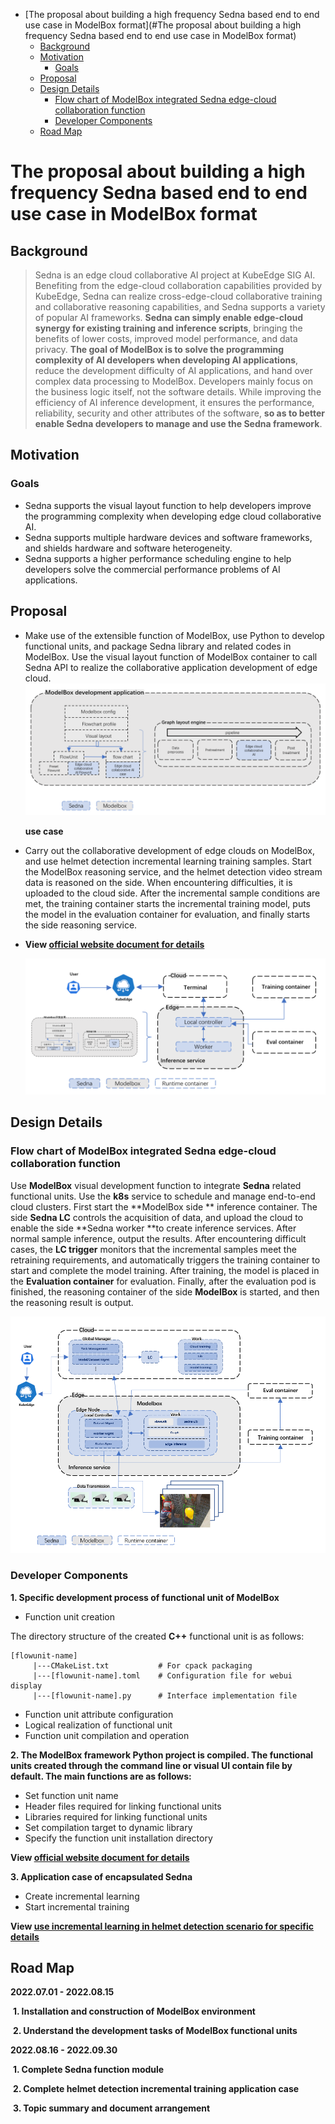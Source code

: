 - [The proposal about building a high frequency Sedna based end to end use case in ModelBox format](#The proposal about building a high frequency Sedna based end to end use case in ModelBox format)
  - [Background](#Background)
  - [Motivation](#Motivation)
    - [Goals](#Goals)
  - [Proposal](#Proposal)
  - [Design Details](#Design-Details)
    - [Flow chart of ModelBox integrated Sedna edge-cloud collaboration function](#Flow-chart-of-ModelBox-integrated-Sedna-edge-cloud-collaboration-function)
    - [Developer Components](#Developer-Components)
  - [Road Map](#Road-Map)

# The proposal about building a high frequency Sedna based end to end use case in ModelBox format

## Background

> Sedna is an edge cloud collaborative AI project at KubeEdge SIG AI. Benefiting from the edge-cloud collaboration capabilities provided by KubeEdge, Sedna can realize cross-edge-cloud collaborative training and collaborative reasoning capabilities, and Sedna supports a variety of popular AI frameworks. **Sedna can simply enable edge-cloud synergy for existing training and inference scripts**, bringing the benefits of lower costs, improved model performance, and data privacy. **The goal of ModelBox is to solve the programming complexity of AI developers when developing AI applications**, reduce the development difficulty of AI applications, and hand over complex data processing to ModelBox. Developers mainly focus on the business logic itself, not the software details. While improving the efficiency of AI inference development, it ensures the performance, reliability, security and other attributes of the software, **so as to better enable Sedna developers to manage and use the Sedna framework**.

## Motivation

### Goals

- Sedna supports the visual layout function to help developers improve the programming complexity when developing edge cloud collaborative AI.
- Sedna supports multiple hardware devices and software frameworks, and shields hardware and software heterogeneity.
- Sedna supports a higher performance scheduling engine to help developers solve the commercial performance problems of AI applications.

## Proposal

- Make use of the extensible function of ModelBox, use Python to develop functional units, and package Sedna library and related codes in ModelBox. Use the visual layout function of ModelBox container to call Sedna API to realize the collaborative application development of edge cloud.![ModelBox_Development_Application](./images/ModelBox_Development_Application.png)

  **use case**

- Carry out the collaborative development of edge clouds on ModelBox, and use helmet detection incremental learning training samples. Start the ModelBox reasoning service, and the helmet detection video stream data is reasoned on the side. When encountering difficulties, it is uploaded to the cloud side. After the incremental sample conditions are met, the training container starts the incremental training model, puts the model in the evaluation container for evaluation, and finally starts the side reasoning service.

- **View [official website document for details]( https://modelbox-ai.com/ )**

  

  ![Helmet_detection_case](./images/Helmet_detection_case.png)

## Design Details

### Flow chart of ModelBox integrated Sedna edge-cloud collaboration function

Use **ModelBox** visual development function to integrate **Sedna** related functional units. Use the **k8s** service to schedule and manage end-to-end cloud clusters. First start the **ModelBox side ** inference container. The side **Sedna LC** controls the acquisition of data, and upload the cloud to enable the side **Sedna worker **to create inference services. After normal sample inference, output the results. After encountering difficult cases, the **LC trigger** monitors that the incremental samples meet the retraining requirements, and automatically triggers the training container to start and complete the model training. After training, the model is placed in the **Evaluation container** for evaluation. Finally, after the evaluation pod is finished, the reasoning container of the side **ModelBox** is started, and then the reasoning result is output.

![ModelBox_intergrated_Sedna_flow_chart](./images/ModelBox_intergrated_Sedna_flow_chart.png)



### Developer Components

**1. Specific development process of functional unit of ModelBox**

- Function unit creation

 The directory structure of the created **C++** functional unit is as follows:

```
[flowunit-name]
     |---CMakeList.txt           # For cpack packaging
     |---[flowunit-name].toml    # Configuration file for webui display
     |---[flowunit-name].py      # Interface implementation file
```

- Function unit attribute configuration
- Logical realization of functional unit
- Function unit compilation and operation



**2. The ModelBox framework Python project is compiled. The functional units created through the command line or visual UI contain file by default. The main functions are as follows:**

- Set function unit name
- Header files required for linking functional units
- Libraries required for linking functional units
- Set compilation target to dynamic library
- Specify the function unit installation directory

**View [official website document for details]( https://modelbox-ai.com/ )**



**3. Application case of encapsulated Sedna**

- Create incremental learning
- Start incremental training

**View [use incremental learning in helmet detection scenario for specific details](https://github.com/kubeedge/sedna/blob/main/examples/incremental_learning/helmet_detection/README.md)**



## Road Map

**2022.07.01 - 2022.08.15**

​	**1. Installation and construction of ModelBox environment**

​	**2. Understand the development tasks of ModelBox functional units**

**2022.08.16 - 2022.09.30**

​	**1. Complete Sedna function module**

​	**2. Complete helmet detection incremental training application case**

​	**3. Topic summary and document arrangement**